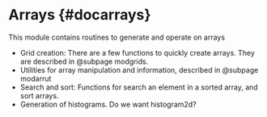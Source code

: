 # Arrays {#docarrays}

This module contains routines to generate and operate on arrays

  * Grid creation: There are a few functions to quickly create arrays. They are described in @subpage modgrids.
  * Utilities for array manipulation and information, described in @subpage modarrut
  * Search and sort: Functions for search an element in a sorted array, and sort arrays.
  * Generation of histograms. Do we want histogram2d?
